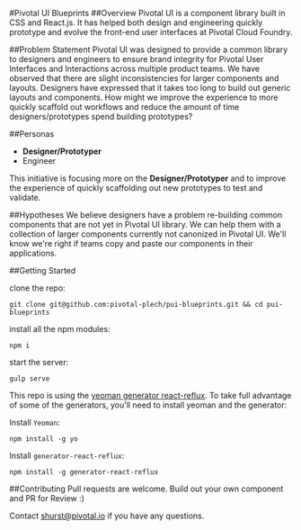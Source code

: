#Pivotal UI Blueprints
##Overview
Pivotal UI is a component library built in CSS and React.js. It has helped both design and engineering quickly prototype and evolve the front-end user interfaces at Pivotal Cloud Foundry.

##Problem Statement
Pivotal UI was designed to provide a common library to designers and engineers to ensure brand integrity for Pivotal User Interfaces and Interactions across multiple product teams.
We have observed that there are slight inconsistencies for larger components and layouts. Designers have expressed that it takes too long to build out generic layouts and components.
How might we improve the experience to more quickly scaffold out workflows and reduce the amount of time designers/prototypes spend building prototypes?

##Personas
- **Designer/Prototyper**
- Engineer

This initiative is focusing more on the **Designer/Prototyper** and to improve the experience of quickly scaffolding out new prototypes to test and validate.

##Hypotheses
We believe designers have a problem re-building common components that are not yet in Pivotal UI library.
We can help them with a collection of larger components currently not canonized in Pivotal UI.
We'll know we're right if teams copy and paste our components in their applications.

##Getting Started

clone the repo:
```
git clone git@github.com:pivotal-plech/pui-blueprints.git && cd pui-blueprints
```

install all the npm modules:

```
npm i
```

start the server:

```
gulp serve
```

This repo is using the [yeoman generator react-reflux](https://github.com/tfaga/generator-react-reflux). To take full advantage of some of the generators, you'll need to install yeoman and the generator:

Install `Yeoman`:

```
npm install -g yo
```

Install `generator-react-reflux`:

```
npm install -g generator-react-reflux
```

##Contributing
Pull requests are welcome. Build out your own component and PR for Review :)

Contact shurst@pivotal.io if you have any questions.
